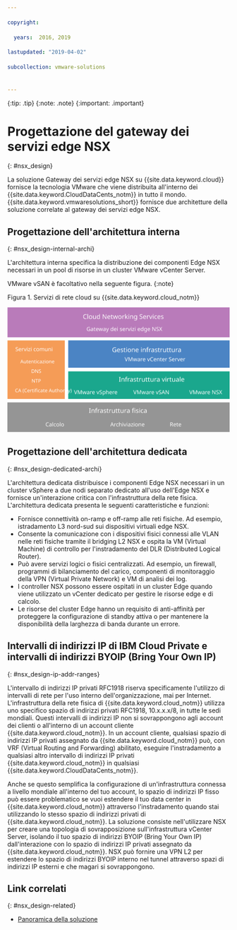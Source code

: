 ```yaml
---

copyright:

  years:  2016, 2019

lastupdated: "2019-04-02"

subcollection: vmware-solutions


---
```


{:tip: .tip}
{:note: .note}
{:important: .important}

# Progettazione del gateway dei servizi edge NSX
{: #nsx_design}

La soluzione Gateway dei servizi edge NSX su {{site.data.keyword.cloud}} fornisce la tecnologia VMware che viene distribuita all'interno dei {{site.data.keyword.CloudDataCents_notm}} in tutto il mondo. {{site.data.keyword.vmwaresolutions_short}} fornisce due architetture della soluzione correlate al gateway dei servizi edge NSX.

## Progettazione dell'architettura interna
{: #nsx_design-internal-archi}

L'architettura interna specifica la distribuzione dei componenti Edge NSX necessari in un pool di risorse in un cluster VMware vCenter Server.

VMware vSAN è facoltativo nella seguente figura.
{:note}

Figura 1. Servizi di rete cloud su {{site.data.keyword.cloud_notm}}

![Architettura dei servizi di rete cloud](architecture.svg "Architettura dei servizi di rete cloud")

## Progettazione dell'architettura dedicata
{: #nsx_design-dedicated-archi}

L'architettura dedicata distribuisce i componenti Edge NSX necessari in un cluster vSphere a due nodi separato dedicato all'uso dell'Edge NSX e fornisce un'interazione critica con l'infrastruttura della rete fisica. L'architettura dedicata presenta le seguenti caratteristiche e funzioni:

* Fornisce connettività on-ramp e off-ramp alle reti fisiche. Ad esempio, istradamento L3 nord-sud sui dispositivi virtuali edge NSX.
* Consente la comunicazione con i dispositivi fisici connessi alle VLAN nelle reti fisiche tramite il bridging L2 NSX e ospita la VM (Virtual Machine) di controllo per l'instradamento del DLR (Distributed Logical Router).
* Può avere servizi logici o fisici centralizzati. Ad esempio, un firewall, programmi di bilanciamento del carico, componenti di monitoraggio della VPN (Virtual Private Network) e VM di analisi dei log.
* I controller NSX possono essere ospitati in un cluster Edge quando viene utilizzato un vCenter dedicato per gestire le risorse edge e di calcolo.
* Le risorse del cluster Edge hanno un requisito di anti-affinità per proteggere la configurazione di standby attiva o per mantenere la disponibilità della larghezza di banda durante un errore.

## Intervalli di indirizzi IP di IBM Cloud Private e intervalli di indirizzi BYOIP (Bring Your Own IP)
{: #nsx_design-ip-addr-ranges}

L'intervallo di indirizzi IP privati RFC1918 riserva specificamente l'utilizzo di intervalli di rete per l'uso interno dell'organizzazione, mai per Internet. L'infrastruttura della rete fisica di {{site.data.keyword.cloud_notm}} utilizza uno specifico spazio di indirizzi privati RFC1918, 10.x.x.x/8, in tutte le sedi mondiali. Questi intervalli di indirizzi IP non si sovrappongono agli account dei clienti o all'interno di un account cliente {{site.data.keyword.cloud_notm}}. In un account cliente, qualsiasi spazio di indirizzi IP privati assegnato da {{site.data.keyword.cloud_notm}} può, con VRF (Virtual Routing and Forwarding) abilitato, eseguire l'instradamento a qualsiasi altro intervallo di indirizzi IP privati {{site.data.keyword.cloud_notm}} in qualsiasi {{site.data.keyword.CloudDataCents_notm}}.

Anche se questo semplifica la configurazione di un'infrastruttura connessa a livello mondiale all'interno del tuo account, lo spazio di indirizzi IP fisso può essere problematico se vuoi estendere il tuo data center in {{site.data.keyword.cloud_notm}} attraverso l'instradamento quando stai utilizzando lo stesso spazio di indirizzi privati di {{site.data.keyword.cloud_notm}}. La soluzione consiste nell'utilizzare NSX per creare una topologia di sovrapposizione sull'infrastruttura vCenter Server, isolando il tuo spazio di indirizzi BYOIP (Bring Your Own IP) dall'interazione con lo spazio di indirizzi IP privati assegnato da {{site.data.keyword.cloud_notm}}. NSX può fornire una VPN L2 per estendere lo spazio di indirizzi BYOIP interno nel tunnel attraverso spazi di indirizzi IP esterni e che magari si sovrappongono.

## Link correlati
{: #nsx_design-related}

* [Panoramica della soluzione](/docs/services/vmwaresolutions/archiref/solution?topic=vmware-solutions-solution_overview)
